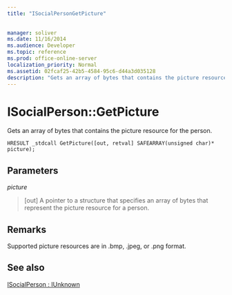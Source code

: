 ```yaml
---
title: "ISocialPersonGetPicture"
 
 
manager: soliver
ms.date: 11/16/2014
ms.audience: Developer
ms.topic: reference
ms.prod: office-online-server
localization_priority: Normal
ms.assetid: 02fcaf25-42b5-4584-95c6-d44a3d035128
description: "Gets an array of bytes that contains the picture resource for the person."
---
```


# ISocialPerson::GetPicture

Gets an array of bytes that contains the picture resource for the person. 
  
```
HRESULT _stdcall GetPicture([out, retval] SAFEARRAY(unsigned char)* picture);
```

## Parameters

 _picture_
  
> [out] A pointer to a structure that specifies an array of bytes that represent the picture resource for a person.
    
## Remarks

Supported picture resources are in .bmp, .jpeg, or .png format.
  
## See also



[ISocialPerson : IUnknown](isocialpersoniunknown.md)

